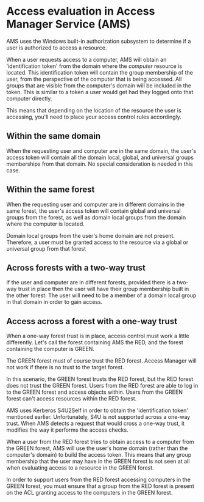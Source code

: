 # Access evaluation in Access Manager Service (AMS)

AMS uses the Windows built-in authorization subsystem to determine if a user is authorized to access a resource.

When a user requests access to a computer, AMS will obtain an 'identification token' from the domain where the _computer_ resource is located. This identification token will contain the group membership of the user, from the perspective of the computer that is being accessed. All groups that are visible from the computer's domain will be included in the token. This is similar to a token a user would get had they logged onto that computer directly.

This means that depending on the location of the resource the user is accessing, you'll need to place your access control rules accordingly.

## Within the same domain
When the requesting user and computer are in the same domain, the user's access token will contain all the domain local, global, and universal groups memberships from that domain. No special consideration is needed in this case.

## Within the same forest
When the requesting user and computer are in different domains in the same forest, the user's access token will contain global and universal groups from the forest, as well as domain local groups from the domain where the computer is located.

Domain local groups from the user's home domain are not present. Therefore, a user must be granted access to the resource via a global or universal group from that forest

## Across forests with a two-way trust
If the user and computer are in different forests, provided there is a two-way trust in place then the user will have their group membership built in the other forest. The user will need to be a member of a domain local group in that domain in order to gain access.

## Access across a forest with a one-way trust
When a one-way forest trust is in place, access control must work a little differently. Let's call the forest containing AMS the RED, and the forest containing the computer is GREEN. 

The GREEN forest must of course trust the RED forest. Access Manager will not work if there is no trust to the target forest.

In this scenario, the GREEN forest trusts the RED forest, but the RED forest does not trust the GREEN forest. Users from the RED forest are able to log in to the GREEN forest and access objects within. Users from the GREEN forest can't access resources within the RED forest.

AMS uses Kerberos S4U2Self in order to obtain the 'identification token' mentioned earlier. Unfortunately, S4U is not supported across a one-way trust. When AMS detects a request that would cross a one-way trust, it modifies the way it performs the access checks. 

When a user from the RED forest tries to obtain access to a computer from the GREEN forest, AMS will use the user's home domain (rather than the computer's domain) to build the access token. This means that any group membership that the user may have in the GREEN forest is not seen at all when evaluating access to a resource in the GREEN forest. 

In order to support users from the RED forest accessing computers in the GREEN forest, you must ensure that a group from the RED forest is present on the ACL granting access to the computers in the GREEN forest.